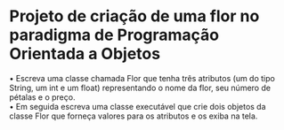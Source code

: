 # Projeto de criação de uma flor no paradigma de Programação Orientada a Objetos

• Escreva uma classe chamada Flor que tenha três atributos (um do tipo String, um int e um float) representando o nome da flor, seu número de pétalas e o preço. 
<br>
• Em seguida escreva uma classe executável que crie dois objetos da classe Flor que forneça valores para os atributos e os exiba na tela.
